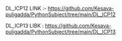 
DL_ICP12 LINK :- https://github.com/Kesava-puligadda/PythonSubject/tree/main/DL_ICP12

DL_ICP13 LIBK : https://github.com/Kesava-puligadda/PythonSubject/tree/main/DL_ICP13

